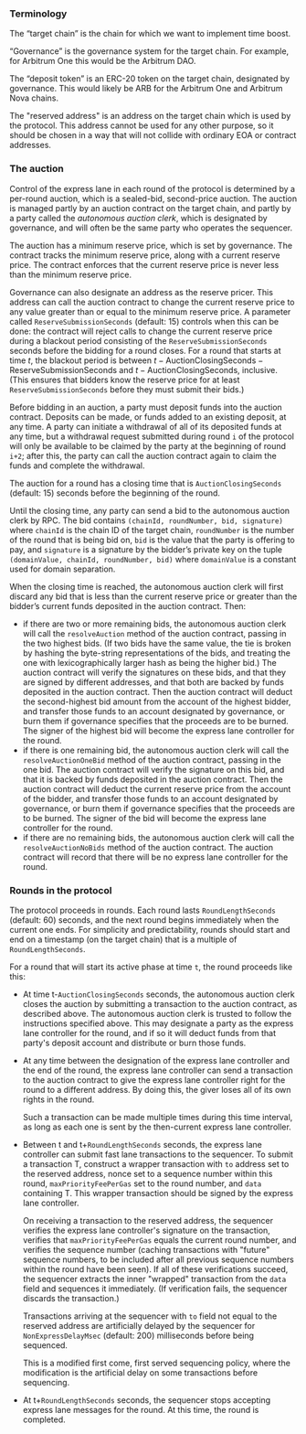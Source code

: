 ### Terminology

The “target chain” is the chain for which we want to implement time boost.

“Governance” is the governance system for the target chain. For example, for Arbitrum One this would be the Arbitrum DAO.

The “deposit token” is an ERC-20 token on the target chain, designated by governance. This would likely be ARB for the Arbitrum One and Arbitrum Nova chains.

The "reserved address" is an address on the target chain which is used by the protocol. This address cannot be used for any other purpose, so it should be chosen in a way that will not collide with ordinary EOA or contract addresses.

### The auction

Control of the express lane in each round of the protocol is determined by a per-round auction, which is a sealed-bid, second-price auction. The auction is managed partly by an auction contract on the target chain, and partly by a party called the *autonomous auction clerk*, which is designated by governance, and will often be the same party who operates the sequencer.

The auction has a minimum reserve price, which is set by governance. The contract tracks the minimum reserve price, along with a current reserve price. The contract enforces that the current reserve price is never less than the minimum reserve price.

Governance can also designate an address as the reserve pricer. This address can call the auction contract to change the current reserve price to any value greater than or equal to the minimum reserve price. A parameter called `ReserveSubmissionSeconds` (default: 15) controls when this can be done: the contract will reject calls to change the current reserve price during a blackout period consisting of the `ReserveSubmissionSeconds` seconds before the bidding for a round closes. For a round that starts at time $t$, the blackout period is between $t-\mathrm{AuctionClosingSeconds}-\mathrm{ReserveSubmissionSeconds}$ and $t-\mathrm{AuctionClosingSeconds}$, inclusive. (This ensures that bidders know the reserve price for at least `ReserveSubmissionSeconds` before they must submit their bids.)

Before bidding in an auction, a party must deposit funds into the auction contract. Deposits can be made, or funds added to an existing deposit, at any time.  A party can initiate a withdrawal of all of its deposited funds at any time, but a withdrawal request submitted during round `i` of the protocol will only be available to be claimed by the party at the beginning of round `i+2`; after this, the party can call the auction contract again to claim the funds and complete the withdrawal.

The auction for a round has a closing time that is `AuctionClosingSeconds` (default: 15) seconds before the beginning of the round.

Until the closing time, any party can send a bid to the autonomous auction clerk by RPC. The bid contains `(chainId, roundNumber, bid, signature)` where `chainId` is the chain ID of the target chain, `roundNumber` is the number of the round that is being bid on, `bid` is the value that the party is offering to pay, and `signature` is a signature by the bidder’s private key on the tuple `(domainValue, chainId, roundNumber, bid)` where `domainValue` is a constant used for domain separation.

When the closing time is reached, the autonomous auction clerk will first discard any bid that is less than the current reserve price or greater than the bidder’s current funds deposited in the auction contract. Then:

*  if there are two or more remaining bids, the autonomous auction clerk will call the `resolveAuction` method of the auction contract, passing in the two highest bids. (If two bids have the same value, the tie is broken by hashing the byte-string representations of the bids, and treating the one with lexicographically larger hash as being the higher bid.) The auction contract will verify the signatures on these bids, and that they are signed by different addresses, and that both are backed by funds deposited in the auction contract. Then the auction contract will deduct the second-highest bid amount from the account of the highest bidder, and transfer those funds to an account designated by governance, or burn them if governance specifies that the proceeds are to be burned. The signer of the highest bid will become the express lane controller for the round.
* if there is one remaining bid, the autonomous auction clerk will call the `resolveAuctionOneBid` method of the auction contract, passing in the one bid. The auction contract will verify the signature on this bid, and that it is backed by funds deposited in the auction contract. Then the auction contract will deduct the current reserve price from the account of the bidder, and transfer those funds to an account designated by governance, or burn them if governance specifies that the proceeds are to be burned. The signer of the bid will become the express lane controller for the round.
* if there are no remaining bids, the autonomous auction clerk will call the `resolveAuctionNoBids` method of the auction contract. The auction contract will record that there will be no express lane controller for the round.

### Rounds in the protocol

The protocol proceeds in rounds. Each round lasts `RoundLengthSeconds` (default: 60) seconds, and the next round begins immediately when the current one ends. For simplicity and predictability, rounds should start and end on a timestamp (on the target chain) that is a multiple of `RoundLengthSeconds`.

For a round that will start its active phase at time `t`, the round proceeds like this:

- At time t-`AuctionClosingSeconds` seconds, the autonomous auction clerk closes the auction by submitting a transaction to the auction contract, as described above. The autonomous auction clerk is trusted to follow the instructions specified above. This may designate a party as the express lane controller for the round, and if so it will deduct funds from that party's deposit account and distribute or burn those funds.

- At any time between the designation of the express lane controller and the end of the round, the express lane controller can send a transaction to the auction contract to give the express lane controller right for the round to a different address. By doing this, the giver loses all of its own rights in the round.

  Such a transaction can be made multiple times during this time interval, as long as each one is sent by the then-current express lane controller.

- Between t and t+`RoundLengthSeconds` seconds, the express lane controller can submit fast lane transactions to the sequencer.  To submit a transaction T, construct a wrapper transaction with `to` address set to the reserved address, nonce set to a sequence number within this round, `maxPriorityFeePerGas` set to the round number, and  `data` containing T. This wrapper transaction should be signed by the express lane controller.

  On receiving a transaction to the reserved address, the sequencer verifies the express lane controller's signature on the transaction, verifies that `maxPriorityFeePerGas` equals the current round number, and verifies the sequence number (caching transactions with "future" sequence numbers, to be included after all previous sequence numbers within the round have been seen). If all of these verifications succeed, the sequencer extracts the inner "wrapped" transaction from the `data` field and sequences it immediately. (If verification fails, the sequencer discards the transaction.)

  Transactions arriving at the sequencer with `to` field not equal to the reserved address are artificially delayed by the sequencer for `NonExpressDelayMsec` (default: 200) milliseconds before being sequenced. 

  This is a modified first come, first served sequencing policy, where the modification is the artificial delay on some transactions before sequencing.

- At t+`RoundLengthSeconds` seconds, the sequencer stops accepting express lane messages for the round. At this time, the round is completed.

  
